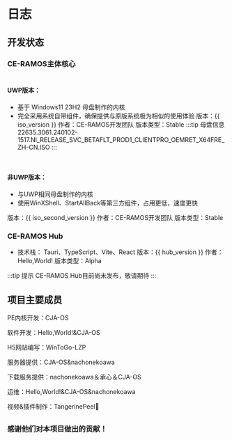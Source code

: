 # 日志
## 开发状态

### CE-RAMOS主体核心<br><br>
#### UWP版本：
* 基于 Windows11 23H2 母盘制作的内核
* 完全采用系统自带组件，确保提供与原版系统极为相似的使用体验
<Badge type="tip">版本：{{ iso_version }}</Badge> <Badge type="info">作者：CE-RAMOS开发团队</Badge> <Badge type="warning">版本类型：Stable</Badge>
:::tip 母盘信息
22635.3061.240102-1517.NI_RELEASE_SVC_BETAFLT_PROD1_CLIENTPRO_OEMRET_X64FRE_ZH-CN.ISO
:::
<br>

#### 非UWP版本：
* 与UWP相同母盘制作的内核
* 使用WinXShell、StartAllBack等第三方组件，占用更低，速度更快

<Badge type="tip">版本：{{ iso_second_version }}</Badge> <Badge type="info">作者：CE-RAMOS开发团队</Badge> <Badge type="warning">版本类型：Stable</Badge>

### CE-RAMOS Hub
* 技术栈： Tauri、TypeScript、Vite、React
<Badge type="tip">版本：{{ hub_version }}</Badge> <Badge type="info">作者：Hello,World!</Badge> <Badge type="warning">版本类型：Alpha</Badge>

:::tip 提示
CE-RAMOS Hub目前尚未发布，敬请期待
:::

## 项目主要成员

PE内核开发：CJA-OS

软件开发：Hello,World!&CJA-OS

H5网站编写：WinToGo-LZP

服务器提供：CJA-OS&nachonekoawa

下载服务提供：nachonekoawa＆承心＆CJA-OS

运维：Hello,World!&CJA-OS&nachonekoawa

视频&插件制作：TangerinePeel🍊

<h2 id="" tabindex="-1"></h2>

### 感谢他们对本项目做出的贡献！


<script>  
export default {  
  data() {  
    return {  
      iso_version: '获取中...',
      iso_second_version: '获取中...',
      hub_version: '获取中...'  
    };  
  },  
  methods: {  
    fetchInfo() {  
      fetch('https://api.ce-ramos.cn/GetInfo/')  
        .then(response => {  
          if (!response.ok) {  
            throw new Error('Network response was not ok');  
          }  
          return response.json();  
        })  
        .then(data => {  
          this.iso_version = data.data.iso_version === 'null' ? '获取失败' : `CE-RAMOS ${data.data.iso_version} Pro (UWP)`;
          this.iso_second_version = data.data.iso_second_version === 'null' ? '获取失败' : `CE-RAMOS ${data.data.iso_second_version} Pro`;   
          this.hub_version = data.data.hub_version === 'null' ? '获取失败' : `CE-RAMOS Hub+${data.data.hub_version}`;  
        })  
        .catch(error => {  
          console.error('There was a problem with your fetch operation:', error);  
          this.iso_version = '获取失败'; 
          this.iso_second_version = '获取失败'; 
          this.hub_version = '获取失败';  
        });  
    }  
  },  
  mounted() {  
    this.fetchInfo();  
  }  
};  
</script>  